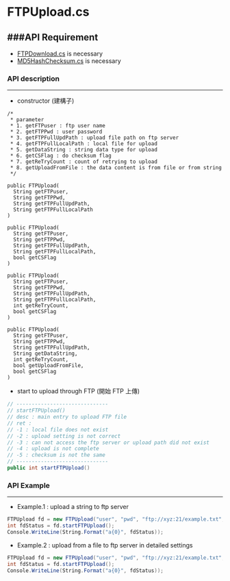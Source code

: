 # FTPUpload.cs



###API Requirement
---

* [FTPDownload.cs](https://github.com/jiankaiwang/seed/blob/master/csharp/FTPDownload.cs) is necessary
* [MD5HashChecksum.cs](https://github.com/jiankaiwang/seed/blob/master/csharp/MD5HashChecksum.cs) is necessary

### API description
---

* constructor (建構子)

```
/*
 * parameter
 * 1. getFTPuser : ftp user name
 * 2. getFTPPwd : user password
 * 3. getFTPFullUpdPath : upload file path on ftp server
 * 4. getFTPFullLocalPath : local file for upload
 * 5. getDataString : string data type for upload
 * 6. getCSFlag : do checksum flag
 * 7. getReTryCount : count of retrying to upload
 * 8. getUploadFromFile : the data content is from file or from string
 */

public FTPUpload(
  String getFTPuser, 
  String getFTPPwd, 
  String getFTPFullUpdPath, 
  String getFTPFullLocalPath
)

public FTPUpload(
  String getFTPuser, 
  String getFTPPwd, 
  String getFTPFullUpdPath, 
  String getFTPFullLocalPath, 
  bool getCSFlag
)

public FTPUpload(
  String getFTPuser, 
  String getFTPPwd, 
  String getFTPFullUpdPath, 
  String getFTPFullLocalPath, 
  int getReTryCount, 
  bool getCSFlag
)

public FTPUpload(
  String getFTPuser, 
  String getFTPPwd, 
  String getFTPFullUpdPath, 
  String getDataString, 
  int getReTryCount, 
  bool getUploadFromFile, 
  bool getCSFlag
)
```

* start to upload through FTP (開始 FTP 上傳)

```csharp
// ------------------------------
// startFTPUpload()
// desc : main entry to upload FTP file
// ret :
// -1 : local file does not exist
// -2 : upload setting is not correct
// -3 : can not access the ftp server or upload path did not exist
// -4 : upload is not complete
// -5 : checksum is not the same
// ------------------------------    
public int startFTPUpload()
```

### API Example
---

* Example.1 : upload a string to ftp server

```csharp
FTPUpload fd = new FTPUpload("user", "pwd", "ftp://xyz:21/example.txt", "Data test", 10, false, true);
int fdStatus = fd.startFTPUpload();
Console.WriteLine(String.Format("a{0}", fdStatus));
```

* Example.2 : upload from a file to ftp server in detailed settings

```csharp
FTPUpload fd = new FTPUpload("user", "pwd", "ftp://xyz:21/example.txt", "C:/Users/user1/Desktop/example1.txt", true);
int fdStatus = fd.startFTPUpload();
Console.WriteLine(String.Format("a{0}", fdStatus));
```
